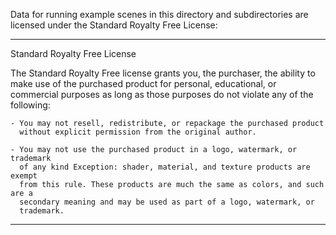 Data for running example scenes in this directory and subdirectories are licensed 
under the Standard Royalty Free License:

--------------------------------------------------------------------------------
Standard Royalty Free License

The Standard Royalty Free license grants you, the purchaser, the ability to make 
use of the purchased product for personal, educational, or commercial purposes 
as long as those purposes do not violate any of the following:

    - You may not resell, redistribute, or repackage the purchased product 
      without explicit permission from the original author.

    - You may not use the purchased product in a logo, watermark, or trademark 
      of any kind Exception: shader, material, and texture products are exempt 
      from this rule. These products are much the same as colors, and such are a 
      secondary meaning and may be used as part of a logo, watermark, or 
      trademark.
--------------------------------------------------------------------------------